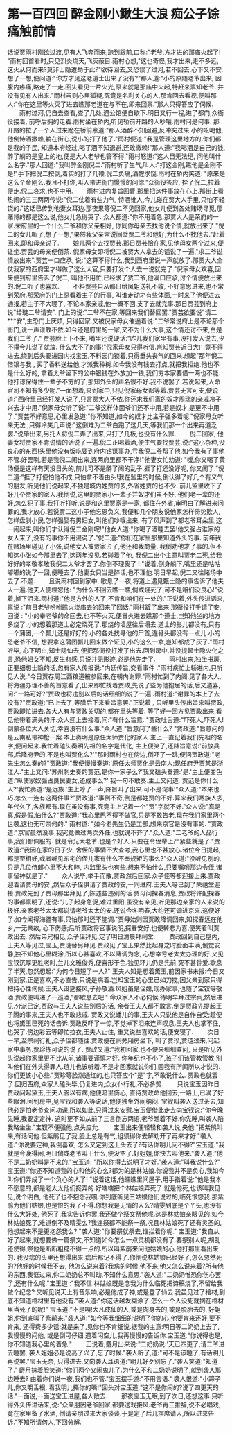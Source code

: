 # 第一百四回  醉金刚小鳅生大浪  痴公子馀痛触前情


话说贾雨村刚欲过渡,见有人飞奔而来,跑到跟前,口称:"老爷,方才进的那庙火起了!    "雨村回首看时,只见烈炎烧天,飞灰蔽目.雨村心想,"这也奇怪,我才出来,走不多远,    这火从何而来?莫非士隐遭劫于此?"欲待回去,又恐误了过河,若不回去,心下又不安.想了一想,便问道:"你方才见这老道士出来了没有?"那人道:"小的原随老爷出来,    因腹内疼痛,略走了一走.回头看见一片火光,原来就是那庙中火起,特赶来禀知老爷.    并没有见有人出来."雨村虽则心里狐疑,究竟是名利关心的人,那肯回去看视,便叫那人:"你在这里等火灭了进去瞧那老道在与不在,即来回禀."那人只得答应了伺候.
　　雨村过河,仍自去查看,查了几处,遇公馆便自歇下.明日又行一程,进了都门,众衙役接着,    前呼后拥的走着.雨村坐在轿内,听见轿前开路的人吵嚷.雨村问是何事.    那开路的拉了一个人过来跪在轿前禀道:"那人酒醉不知回避,反冲突过来.小的吆喝他,他倒恃酒撒赖,躺在街心,说小的打了他了."雨村便道:"我是管理这里地方的.你们都是我的子民,    知道本府经过,喝了酒不知退避,还敢撒赖!"那人道:"我喝酒是自己的钱,    醉了躺的是皇上的地,便是大人老爷也管不得."雨村怒道:"这人目无法纪,    问他叫什么名字."那人回道:"我叫醉金刚倪二."雨村听了生气,叫人:"打这金刚,瞧他是金刚不是!"手下把倪二按倒,着实的打了几鞭.倪二负痛,酒醒求饶.雨村在轿内笑道:    "原来是这么个金刚么.我且不打你,叫人带进衙门慢慢的问你."众衙役答应,    拴了倪二,拉着便走.倪二哀求,也不中用.
　　雨村进内复旨回曹,那里把这件事放在心上.那街上看热闹的三三两两传说:"倪二仗着有些力气,    恃酒讹人,今儿碰在贾大人手里,只怕不轻饶的."这话已传到他妻女耳边.那夜果等倪二不见回家,他女儿便到各处赌场寻觅,那赌博的都是这么说,他女儿急得哭了.    众人都道:"你不用着急.那贾大人是荣府的一家.荣府里的一个什么二爷和你父亲相好,    你同你母亲去找他说个情,就放出来了."倪二的女儿听了,想了一想,"果然我父亲常说间壁贾二爷和他好,为什么不找他去."赶着回来,即和母亲说了.
　　娘儿两个去找贾芸.那日贾芸恰在家,见他母女两个过来,便让坐.贾芸的母亲便倒茶.    倪家母女即将倪二被贾大人拿去的话说了一遍,"求二爷说情放出来".贾芸一口应承,    说:"这算不得什么,我到西府里说一声就放了.那贾大人全仗我家的西府里才得做了这么大官,只要打发个人去一说就完了."倪家母女欢喜,回来便到府里告诉了倪二,    叫他不用忙,已经求了贾二爷,他满口应承,讨个情便放出来的.倪二听了也喜欢.
　　不料贾芸自从那日给凤姐送礼不收,    不好意思进来,也不常到荣府.那荣府的门上原看着主子的行事,    叫谁走动才有些体面,一时来了他便进去通报,若主子不大理了,    不论本家亲戚,他一概不回,支了去就完事.那日贾芸到府上说"给琏二爷请安".    门上的说:"二爷不在家,等回来我们替回罢."贾芸欲要说"请二***安",生恐门上厌烦,    只得回家.又被倪家母女催逼着说:"二爷常说府上是不论那个衙门,说一声谁敢不依.如今还是府里的一家,又不为什么大事,这个情还讨不来,白是我们二爷了."    贾芸脸上下不来,    嘴里还说硬话:"昨儿我们家里有事,没打发人说去,少不得今儿说了就放.    什么大不了的事!"倪家母女只得听信.岂知贾芸近日大门竟不得进去,绕到后头要进园内找宝玉,不料园门锁着,只得垂头丧气的回来.想起"那年倪二借银与我    ,    买了香料送给他,才派我种树.如今我没有钱去打点,就把我拒绝.他也不是什么好的,    拿着太爷留下的公中银钱在外放加一钱,我们穷本家要借一两也不能.他打谅保得住一辈子不穷的了,那知外头的声名很不好.我不说罢了,若说起来,人命官司不知有多少呢."一面想着,来到家中,只见倪家母女都等着.贾芸无言可支,便说道:"西府里已经打发人说了,只言贾大人不依.你还求我们家的奴才周瑞的亲戚冷子兴去才中用."倪家母女听了说:"二爷这样体面爷们还不中用,若是奴才,是更不中用了."贾芸不好意思,心里发急道:"你不知道,如今的奴才比主子强多着呢."倪家母女听来无法    ,只得冷笑几声说:"这倒难为二爷白跑了这几天,等我们那一个出来再道乏罢."说毕出来,另托人将倪二弄了出来,只打了几板,也没有什么罪.
　　倪二回家,    他妻女将贾家不肯说情的话说了一遍.倪二正喝着酒,便生气要找贾芸,说:"这小杂种,没良心的东西!头里他没有饭吃要到府内钻谋事办,亏我倪二爷帮了他.如今我有了事他不管.好罢咧,若是我倪二闹出来,连两府里都不干净!"他妻女忙劝道:    "嗳,你又喝了黄汤便是这样有天没日头的,前儿可不是醉了闹的乱子,捱了打还没好呢,    你又闹了."倪二道:"捱了打便怕他不成,只怕拿不着由头!我在监里的时候,倒认得了好几个有义气的朋友,听见他们说起来,不独是城内姓贾的多,外省姓贾的也不少.    前儿监里收下了好几个贾家的家人.我倒说,这里的贾家小一辈子并奴才们虽不好,    他们老一辈的还好,怎么犯了事.我打听打听,说是和这里贾家是一家,    都住在外省,审明白了解进来问罪的,我才放心.若说贾二这小子他忘恩负义,我便和几个朋友说他家怎样倚势欺人,怎样盘剥小民,怎样强娶有男妇女,叫他们吵嚷出来,    有了风声到了都老爷耳朵里,这一闹起来,叫你们才认得倪二金刚呢!"他女人道:"你喝了酒睡去罢!他又强占谁家的女人来了,没有的事你不用混说了."倪二道:"你们在家里那里知道外头的事.    前年我在赌场里碰见了小张,说他女人被贾家占了,他还和我商量.    我倒劝他才了事的.但不知这小张如今那里去了,这两年没见.若碰着了他,    我倪二出个主意叫贾老二死,给我好好的孝敬孝敬我倪二太爷才罢了.你倒不理我了    !    "说着,倒身躺下,嘴里还是咕咕嘟嘟的说了一回,便睡去了.他妻女只当是醉话,也不理他.明日早起,倪二又往赌场中去了.不题.
　　且说雨村回到家中,    歇息了一夜,将道上遇见甄士隐的事告诉了他夫人一遍.他夫人便埋怨他:    "为什么不回去瞧一瞧,倘或烧死了,可不是咱们没良心!"说着,掉下泪来.雨村道:"他是方外的人了,不肯和咱们在一处的."正说着,外头传进话来,禀说    :"前日老爷吩咐瞧火烧庙去的回来了回话."雨村踱了出来.那衙役打千请了安,回说    :    "小的奉老爷的命回去,也不等火灭,便冒火进去瞧那个道士,岂知他坐的地方多烧了.小的想着那道士必定烧死了.那烧的墙屋往后塌去,道士的影儿都没有,只有一个蒲团,一个瓢儿还是好好的.小的各处找寻他的尸首,连骨头都没有一点儿.小的恐老爷不信,    想要拿这蒲团瓢儿回来做个证见,小的这么一拿,岂知都成了灰了."雨村听毕,    心下明白,知士隐仙去,便把那衙役打发了出去.回到房中,并没提起士隐火化之言,恐他妇女不知,反生悲感,只说并无形迹,必是他先走了.
　　雨村出来,独坐书房,正要细想士隐的话,忽有家人传报说:"内廷传旨,交看事件    ."雨村疾忙上轿进内,只听见人说:"今日贾存周江西粮道被参回来,在朝内谢罪."雨村忙到了内阁,见了各大人,将海疆办理不善的旨意看了,出来即忙找着贾政,先说了些为他抱屈的话,后又道喜,问:"一路可好?"贾政也将违别以后的话细细的说了一遍    .雨村道:"谢罪的本上了去没有?"贾政道:"已上去了,等膳后下来看旨意罢."正说着    ,    只听里头传出旨来叫贾政,贾政即忙进去.各大人有与贾政关切的,都在里头等着.    等了好一回方见贾政出来,看见他带着满头的汗.众人迎上去接着,问:"有什么旨意.    "贾政吐舌道:"吓死人,吓死人!倒蒙各位大人关切,幸喜没有什么事."众人道:"旨意问了些什么?    "贾政道:"旨意问的是云南私带神枪一案.本上奏明是原任太师贾化的家人.主上一直记着我们先祖的名字,便问起来.我忙着磕头奏明先祖的名字是代化,    主上便笑了,还降旨意说:'前放兵部,后降府尹的,不是也叫贾化么?'"那时雨村也在傍边,倒吓了一跳,便问贾政道:"老先生怎么奏的?"贾政道:"我便慢慢奏道:'原任太师贾化是云南人;现任府尹贾某是浙江人."主上又问:'苏州刺史奏的贾范,是你一家子么?'我又磕头奏道:'是.'主上便变色道:'纵使家奴强占良民妻女,还成事么?'    我一句不敢奏.主上又问道:'贾范是你什么人?'我忙奏道:'是远族.'主上哼了一声,降旨叫了出来.可不是诧事!"众人道:"本来也巧.怎么一连有这两件事?"贾政道:"事倒不奇,倒是都姓贾的不好.算来我们寒族人多,年代久了,各族都有.现在虽没有事,究竟主上记着一个"贾"字就不好."众人说:"真是真,假是假,怕什么?"贾政道:"我心里巴不得不做官,只是不敢告老,现在我们家里两个世袭,这也无可奈何的."    雨村道:    "如今老先生仍是工部,想来京官是没有事的.    "贾政道:"京官虽然没事,我究竟做过两次外任,也就说不齐了."众人道:"二老爷的人品行事,我们都佩服的.    就是令兄大老爷,也是个好人.只要在令侄辈上严紧些就是了."贾政道:"我因在家的日子少,    舍侄的事情不大查考,我心里也不甚放心.诸位今日提起,都是至相好,或者听见东宅的侄儿家有什么不奉规矩的事么?"众人道:"没听见别的,只是几位侍郎心里不大和睦,    内监里头也有些.想来不怕什么,只要嘱咐那边令侄,诸事留神就是了."
　　众人说毕,举手而散,贾政然后回家.众子侄等都迎接上来.贾政迎着请贾母的安    ,然后众子侄俱请了贾政的安,一同进府.王夫人等已到了荣禧堂迎接.贾政先到了贾母那里拜见了,陈述些违别的话.贾母问探春消息,贾政将许配探春的事都禀明了,还说:"儿子起身急促,难过重阳,虽没有亲见,听见那边亲家的人来说的极好.亲家老爷太太都说请老爷太太的安.还说今冬明春,大约还可调进京来.这便好了.如今闻得海疆有事,只怕那时还不能调."贾母始则因贾政降调回来,知探春远在他乡,一无亲故,    心下伤感;后听贾政将官事说明,探春安好,也便转悲为喜,便笑着叫贾政出去.    然后弟兄相见,众子侄拜见,定了明日清晨拜祠堂.
　　贾政回到自己屋内,王夫人等见过,宝玉,贾琏替另拜见.贾政见了宝玉果然比起身之时脸面丰满,倒觉安静,独不知他心里糊涂,所以心甚喜欢,不以降调为念,    心想幸亏老太太办理的好.又见宝钗沉厚更胜老时,兰儿文雅俊秀,便喜形于色.独见环儿仍是先前,究不甚钟爱.歇息了半天,忽然想起:"为何今日短了一人?"    王夫人知是想着黛玉,前因家书未报:今日又刚到家,正是喜欢,不必直告,只说是病着.岂知宝玉的心里已如刀搅,因父亲到家只得把持心性伺候.王夫人设筵接风,子孙敬酒.风姐虽是侄媳,现办家事,也随了宝钗等敬酒.贾政便叫递了一巡酒,"都歇息去吧."    命众家人不必伺候,待明早拜过宗祠,然后进见.分派已定,贾政与王夫人说些别后的话,    余者王夫人都不敢言.倒是贾政先提起王子腾的事来,王夫人也不敢悲戚.    贾政又说蟠儿的事,王夫人只说他是自作自受;趁便也将黛玉已死的话告诉.贾政反吓了一惊,不觉掉下泪来连声叹息.王夫人也掌不住,也哭了.傍边彩云等即忙拉衣,王夫人止住,    重又说些喜欢的话,便安寝了.
　　次日一早,至宗祠行礼,众子侄都随往.贾政便在祠旁厢房坐下,    叫了贾珍,贾琏过来,问起家中事务.贾珍拣可说的说了.    贾政又道:"我初回家,也不便来细细查问,    只是听见外头说起你家里更不比从前,诸事要谨慎才好.    你年纪也不小了,孩子们该管教管教,别叫他们在外头得罪人.琏儿也该听着.不是才回家就说你们,因我有所闻所以才说的.你们更该小心些."贾珍等脸涨通红的,也只答应个"是"字,不敢说什么.    贾政也就罢了.回归西府,众家人磕头毕,仍复进内,众女仆行礼,不必多赘.    　　只说宝玉因昨日贾政问起黛玉,王夫人答以有病,他便暗里伤心,    直待贾政命他回去,一路上,已滴了好些眼泪.回到房中,见宝钗和袭人等说话,他便独坐外间纳闷.    宝钗叫袭人送过茶去,知他必是怕老爷查问功课,所以如此,只得过来安慰.宝玉便借此走去向宝钗说:"你今晚先睡,我要定定神.    这时更不如从前了三言倒忘两语,老爷瞧着不好.你先睡,叫袭人陪我略坐坐."宝钗不便强他,点头应允.
　　宝玉出来便轻轻和袭人说,央他:"把紫鹃叫来,有话问他.但紫鹃见了我,脸上总是有气,组须得你去解劝开了再来才好."袭人道:"你说要定神,我倒喜欢,    怎么又定到这上头去了?有话你明儿问不得?"宝玉道:"我就是今晚得闲,明日倘或老爷叫干什么,便没空了.好姐姐,你快去叫他来."袭人道:"他不是二奶奶叫是不来的."宝玉道:    "所以你得去说明了才好."袭人道:"叫我说什么?"    宝玉道:"你还不知道我的心和他的心么?都为的是林姑娘.你说我并不是负心,我如今叫你们弄成了一个负心的人了!    "说着这话,他瞧瞧里间屋子,用手指着说:"他是我本不愿意的,都是老太太他们捉弄的.好端端把个林姑娘弄死了.就是他死,也该叫我见见,说个明白,    他死了也不抱怨我嘎.你到底听见三姑娘他们说过的,临死恨怨我.那紫鹃为他们姑娘,也是恨的我了不得.你想我是无情的人么?晴雯到底是个丫头,也没有什么大好处,    他死了,我实告诉你罢,我还做个祭文祭他呢.这是林姑娘亲眼见的.如今林姑娘死了,难道倒不及晴雯么?我连祭都不能祭一祭,况且林姑娘死了还有灵圣的,他想起来不是更抱怨我么?    "袭人道:"你要祭就祭去,谁拦着你呢."    宝玉道:"我自从好了起来,就想要做一篇祭文,不知道如今怎么一点灵机都没有了.要祭别人呢,胡乱还使得,祭他是断断粗糙不得一点的.所以叫紫鹃来问他姑娘的心,他打那里看出来的.    我没病的头里还想得出来,病后都记不得了.你倒说林姑娘已经好了,怎么忽然死的?他好的时候我不去,    他怎么说来着?我病的时候,他不来,他又怎么说来着?所有他的东西,我诓过来,你二奶奶总不叫动,不知什么意思."袭人道:"二奶奶惟恐你伤心罢了,还有什么呢."宝玉道    :"我不信.林姑娘既是念我为什么临死把诗稿烧了,不留给我做个纪念?    又听见说天上有音乐响,必是他成了神,或是登了仙去.我虽见过了棺材,到底不知道棺材里有他没有."袭人道:"你这话越发糊涂了,怎么一个人没死就搁在棺材里当死了的呢!"    宝玉道:"不是嘎!大凡成仙的人,或是肉身去的,或是脱胎去的.    好姐姐,你到底叫了紫鹃来."袭人道:"如今等我细细的说明了你的心,他要肯来还好,要不肯来,    还得费多少话;就是来了,见你也不肯细说.据我的主意:明日等二奶奶上去了,我慢慢的问他,    或是倒可仔细.遇着闲空儿,我再慢慢的告诉你.宝玉道:"你说得也是,你不知道我心里的着急."
　　正说着,麝月出来说:"二奶奶说:'天已四更了,请二爷进去睡罢,    袭人姐姐必是说高了兴了,忘了时候."袭人听了,道:"可不是该睡了,有话明儿再说罢."宝玉无奈,    只得进去,又向袭人耳语道:"明儿好歹别忘了."袭人笑道:"知道了."    麝月抹着脸笑道:"你们两个又闹鬼儿了.为什么不和二奶奶说明了,就到袭人那边睡去?    由着你们说一夜,我们也不管."宝玉摆手道:"不用言语."    袭人恨道:"小蹄子儿,你又嚼舌根,    看我明儿撕你的嘴!"回头对宝玉道:"这不是你闹的?说了四更天的话."一面说,一面送宝玉进屋,各人散去.
　　那夜宝玉无眠,到了次日,还想这事.只听得外头传进话来,说:"众亲朋因老爷回家,都要送戏接风.老爷再三推辞,说不必唱戏,竟在家里备了水酒,    倒请亲朋过来大家谈谈.于是定了后儿摆席请人,所以进来告诉."不知所请何人,下回分解.


